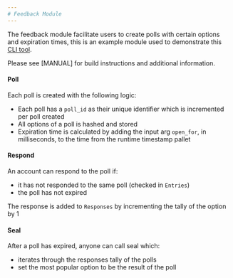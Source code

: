 ```yaml
---
# Feedback Module
---
```


The feedback module facilitate users to create polls with certain options and expiration times, this is an example module used to demonstrate this [CLI tool]().

Please see [MANUAL] for build instructions and additional information.

#### Poll

Each poll is created with the following logic: 

- Each poll has a `poll_id` as their unique identifier which is incremented per poll created
- All options of a poll is hashed and stored
- Expiration time is calculated by adding the input arg `open_for`, in milliseconds, to the time from the runtime timestamp pallet

#### Respond

An account can respond to the poll if:

- it has not responded to the same poll (checked in `Entries`)
- the poll has not expired

The response is added to `Responses` by incrementing the tally of the option by 1

#### Seal

After a poll has expired, anyone can call seal which:

- iterates through the responses tally of the polls 
- set the most popular option to be the result of the poll





